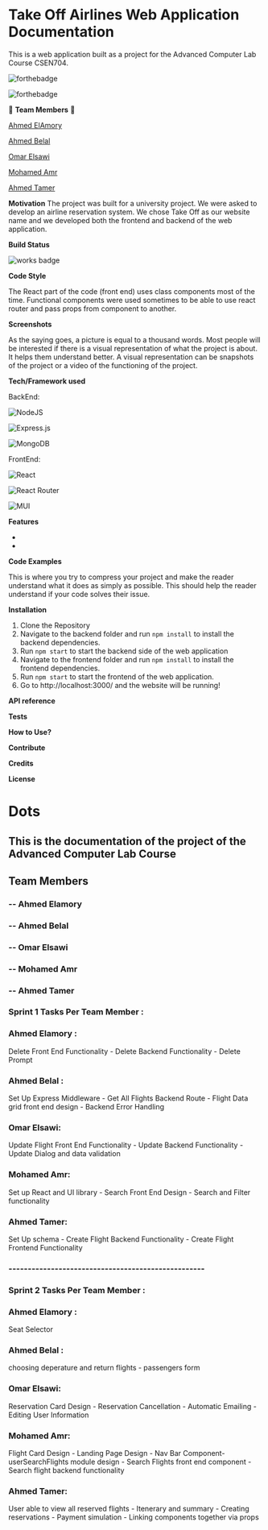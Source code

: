 # Take Off Airlines Web Application Documentation

This is a web application built as a project for the Advanced Computer Lab Course CSEN704.

![forthebadge](https://forthebadge.com/images/badges/built-by-developers.svg)

![forthebadge](https://forthebadge.com/images/badges/built-with-love.svg)

:gem: **Team Members** :gem:

[Ahmed ElAmory](https://github.com/AhmedElAmory) 

[Ahmed Belal](https://github.com/Ahmed-Belal1)

[Omar Elsawi](https://github.com/omarelsawi)

[Mohamed Amr](https://github.com/mohamedamr13)

[Ahmed Tamer](https://github.com/Ahmed-Tamer1)


**Motivation**
The project was built for a university project. We were asked to develop an airline reservation system. We chose Take Off as our website name and we developed both the frontend and backend of the web application.

**Build Status**

![works badge](https://cdn.jsdelivr.net/gh/nikku/works-on-my-machine@v0.2.0/badge.svg)

**Code Style**

The React part of the code (front end) uses class components most of the time. Functional components were used sometimes to be able to use react router and pass props from component to another.

**Screenshots**

As the saying goes, a picture is equal to a thousand words. Most people will be interested if there is a visual representation of what the project is about. It helps them understand better. A visual representation can be snapshots of the project or a video of the functioning of the project.

**Tech/Framework used**

BackEnd:

![NodeJS](https://img.shields.io/badge/node.js-6DA55F?style=for-the-badge&logo=node.js&logoColor=white)

![Express.js](https://img.shields.io/badge/express.js-%23404d59.svg?style=for-the-badge&logo=express&logoColor=%2361DAFB)

![MongoDB](https://img.shields.io/badge/MongoDB-%234ea94b.svg?style=for-the-badge&logo=mongodb&logoColor=white)

FrontEnd:

![React](https://img.shields.io/badge/react-%2320232a.svg?style=for-the-badge&logo=react&logoColor=%2361DAFB)

![React Router](https://img.shields.io/badge/React_Router-CA4245?style=for-the-badge&logo=react-router&logoColor=white)

![MUI](https://img.shields.io/badge/MUI-%230081CB.svg?style=for-the-badge&logo=material-ui&logoColor=white)

**Features**

-
-

**Code Examples**

This is where you try to compress your project and make the reader understand what it does as simply as possible. This should help the reader understand if your code solves their issue.

**Installation**
1. Clone the Repository
2. Navigate to the backend folder and run ``npm install`` to install the backend dependencies.
3. Run ``npm start`` to start the backend side of the web application
4. Navigate to the frontend folder and run ``npm install`` to install the frontend dependencies.
5. Run ``npm start`` to start the frontend of the web application.
6. Go to http://localhost:3000/ and the website will be running!

**API reference**



**Tests**



**How to Use?**



**Contribute**



**Credits**



**License**




# Dots

## This is the documentation of the project of the Advanced Computer Lab Course

## Team Members

### -- Ahmed Elamory
### -- Ahmed Belal
### -- Omar Elsawi
### -- Mohamed Amr
### -- Ahmed Tamer

### Sprint 1 Tasks Per Team Member :

### Ahmed Elamory :
Delete Front End Functionality - Delete Backend Functionality - Delete Prompt

### Ahmed Belal : 
Set Up Express Middleware - Get All Flights Backend Route - Flight Data grid front end design - Backend Error Handling 

### Omar Elsawi:
Update Flight Front End Functionality - Update Backend Functionality - Update Dialog and data validation 

### Mohamed Amr:
Set up React and UI library - Search Front End Design - Search and Filter functionality 

### Ahmed Tamer:
Set Up schema - Create Flight Backend Functionality - Create Flight Frontend Functionality


### ---------------------------------------------------
### Sprint 2 Tasks Per Team Member :

### Ahmed Elamory :
Seat Selector

### Ahmed Belal : 
choosing deperature and return flights - passengers form 

### Omar Elsawi:
Reservation Card Design - Reservation Cancellation - Automatic Emailing - Editing User Information

### Mohamed Amr:
Flight Card Design - Landing Page Design - Nav Bar Component- userSearchFlights module design - Search Flights front end component - Search flight backend functionality

### Ahmed Tamer:
User able to view all reserved flights - Itenerary and summary - Creating reservations - Payment simulation - Linking components together
via props

